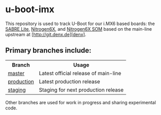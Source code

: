 u-boot-imx
==========

This repository is used to track U-Boot for our i.MX6 based 
boards: the [SABRE Lite][sabrelite], [Nitrogen6X][nitrogen6x], 
and [Nitrogen6X SOM][nitrogen6x-som] based on the main-line 
upstream at [http://git.denx.de][denx].

Primary branches include:
-------------------------

<table>
<tr><th>Branch</th><th>Usage</th></tr>
<tr><td><a href="/boundarydevices/u-boot-imx6/tree/master">master</a></td><td>Latest official release of main-line</td></tr>
<tr><td><a href="/boundarydevices/u-boot-imx6/tree/master">production</a></td><td>Latest production release</td></tr>
<tr><td><a href="/boundarydevices/u-boot-imx6/tree/staging">staging</a></td><td>Staging for next production release</td></tr>
</table>

Other branches are used for work in progress and sharing experimental code.

[denx]: http://git.denx.de "U-Boot Mainline Git repository"

[sabrelite]:http://boundarydevices.com/sabre-lite-imx6-sbc "SABRE Lite product page"
[nitrogen6x]:http://boundarydevices.com/nitrogen6x-board-imx6-arm-cortex-a9-sbc "Nitrogen6X product page"
[nitrogen6x-som]:http://boundarydevices.com/ "Nitrogen6X SOM product page"
